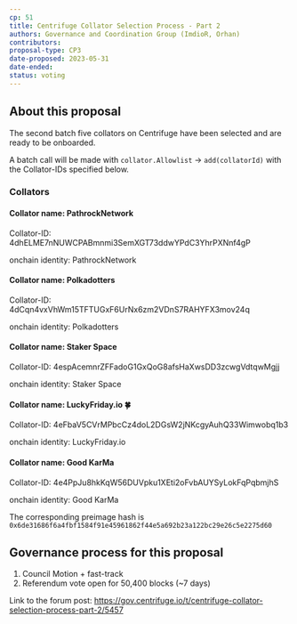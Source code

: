 ```yaml
---
cp: 51
title: Centrifuge Collator Selection Process - Part 2
authors: Governance and Coordination Group (ImdioR, Orhan)
contributors:
proposal-type: CP3
date-proposed: 2023-05-31
date-ended: 
status: voting
---
```


## About this proposal

The second batch five collators on Centrifuge have been selected and are ready to be onboarded.

A batch call will be made with `collator.Allowlist` -> `add(collatorId)` with the Collator-IDs specified below.

### Collators

#### Collator name: PathrockNetwork

Collator-ID: 4dhELME7nNUWCPABmnmi3SemXGT73ddwYPdC3YhrPXNnf4gP

onchain identity: PathrockNetwork

#### Collator name: Polkadotters

Collator-ID: 4dCqn4vxVhWm15TFTUGxF6UrNx6zm2VDnS7RAHYFX3mov24q

onchain identity: Polkadotters

#### Collator name: Staker Space

Collator-ID: 4espAcemnrZFFadoG1GxQoG8afsHaXwsDD3zcwgVdtqwMgjj

onchain identity: Staker Space

#### Collator name: LuckyFriday.io :four_leaf_clover:

Collator-ID: 4eFbaV5CVrMPbcCz4doL2DGsW2jNKcgyAuhQ33Wimwobq1b3

onchain identity: LuckyFriday.io

#### Collator name: Good KarMa

Collator-ID: 4e4PpJu8hkKqW56DUVpku1XEti2oFvbAUYSyLokFqPqbmjhS

onchain identity: Good KarMa

The corresponding preimage hash is `0x6de31686f6a4fbf1584f91e45961862f44e5a692b23a122bc29e26c5e2275d60`

## Governance process for this proposal
1. Council Motion + fast-track
2. Referendum vote open for 50,400 blocks (~7 days)

Link to the forum post: https://gov.centrifuge.io/t/centrifuge-collator-selection-process-part-2/5457
